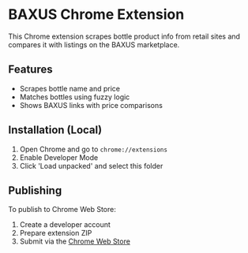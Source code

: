 
# BAXUS Chrome Extension

This Chrome extension scrapes bottle product info from retail sites and compares it with listings on the BAXUS marketplace.

## Features
- Scrapes bottle name and price
- Matches bottles using fuzzy logic
- Shows BAXUS links with price comparisons

## Installation (Local)
1. Open Chrome and go to `chrome://extensions`
2. Enable Developer Mode
3. Click 'Load unpacked' and select this folder

## Publishing
To publish to Chrome Web Store:
1. Create a developer account
2. Prepare extension ZIP
3. Submit via the [Chrome Web Store](https://chrome.google.com/webstore/devconsole)
